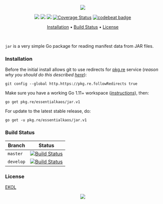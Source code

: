<p align="center"><a href="#readme"><img src="https://gh.kaos.st/go-jar.svg"/></a></p>

<p align="center">
  <a href="https://godoc.org/pkg.re/essentialkaos/jar.v1"><img src="https://godoc.org/pkg.re/essentialkaos/jar.v1?status.svg"></a>
  <a href="https://goreportcard.com/report/github.com/essentialkaos/jar"><img src="https://goreportcard.com/badge/github.com/essentialkaos/jar"></a>
  <a href="https://travis-ci.org/essentialkaos/jar"><img src="https://travis-ci.org/essentialkaos/jar.svg"></a>
  <a href='https://coveralls.io/github/essentialkaos/jar?branch=master'><img src='https://coveralls.io/repos/github/essentialkaos/jar/badge.svg?branch=master' alt='Coverage Status' /></a>
  <a href="https://codebeat.co/projects/github-com-essentialkaos-jar-master"><img alt="codebeat badge" src="https://codebeat.co/badges/ca62b3ee-901f-4410-9a0d-bca2d071b95d" /></a>
</p>

<p align="center"><a href="#installation">Installation</a> • <a href="#build-status">Build Status</a> • <a href="#license">License</a></p>

<br/>

`jar` is a very simple Go package for reading manifest data from JAR files.

### Installation

Before the initial install allows git to use redirects for [pkg.re](https://github.com/essentialkaos/pkgre) service (_reason why you should do this described [here](https://github.com/essentialkaos/pkgre#git-support)_):

```
git config --global http.https://pkg.re.followRedirects true
```

Make sure you have a working Go 1.11+ workspace (_[instructions](https://golang.org/doc/install)_), then:

```
go get pkg.re/essentialkaos/jar.v1
```

For update to the latest stable release, do:

```
go get -u pkg.re/essentialkaos/jar.v1
```

### Build Status

| Branch | Status |
|--------|--------|
| `master` | [![Build Status](https://travis-ci.org/essentialkaos/jar.svg?branch=master)](https://travis-ci.org/essentialkaos/jar) |
| `develop` | [![Build Status](https://travis-ci.org/essentialkaos/jar.svg?branch=develop)](https://travis-ci.org/essentialkaos/jar) |

### License

[EKOL](https://essentialkaos.com/ekol)

<p align="center"><a href="https://essentialkaos.com"><img src="https://gh.kaos.st/ekgh.svg"/></a></p>
